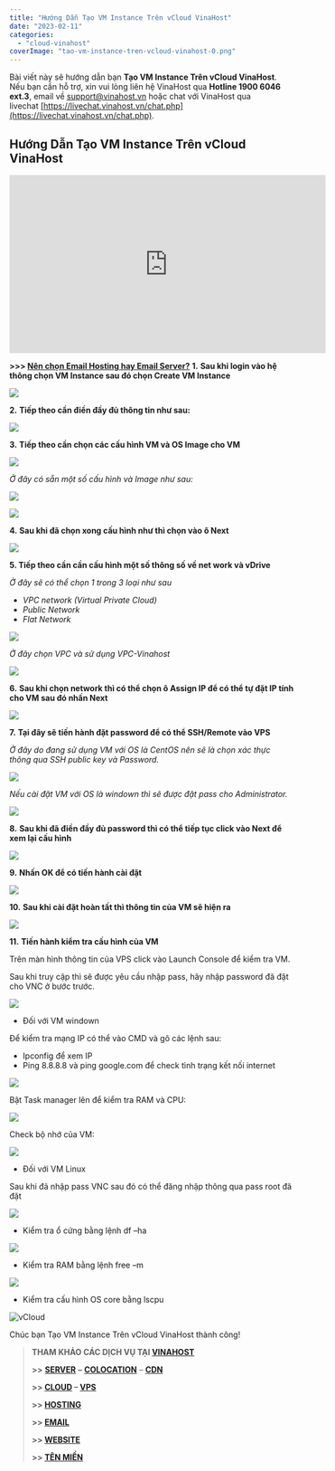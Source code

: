 ```yaml
---
title: "Hướng Dẫn Tạo VM Instance Trên vCloud VinaHost"
date: "2023-02-11"
categories: 
  - "cloud-vinahost"
coverImage: "tao-vm-instance-tren-vcloud-vinahost-0.png"
---
```


Bài viết này sẽ hướng dẫn bạn **Tạo VM Instance Trên vCloud VinaHost**. Nếu bạn cần hỗ trợ, xin vui lòng liên hệ VinaHost qua **Hotline 1900 6046 ext.3**, email về [support@vinahost.vn](mailto:support@vinahost.vn) hoặc chat với VinaHost qua livechat [https://livechat.vinahost.vn/chat.php](https://livechat.vinahost.vn/chat.php).

## Hướng Dẫn Tạo VM Instance Trên vCloud VinaHost

<iframe title="YouTube video player" src="https://www.youtube.com/embed/Zto_qmrP_xo" width="560" height="315" frameborder="0" allowfullscreen="allowfullscreen"></iframe>

**\>>> [Nên chọn Email Hosting hay Email Server?](https://blog.vinahost.vn/su-khac-nhau-giua-email-hosting-va-email-server/)** **1\.** **Sau khi login vào hệ thông chọn VM Instance sau đó chọn Create VM Instance**

![](images/tao-vm-instance-tren-vcloud-vinahost-1.png)

**2\.** **Tiếp theo cần điền đầy đủ thông tin như sau:**

![](images/tao-vm-instance-tren-vcloud-vinahost-2.png)

**3\.** **Tiếp theo cần chọn các cấu hình VM và OS Image cho VM**

![](images/tao-vm-instance-tren-vcloud-vinahost-3.png)

_Ở đây có sẵn một số cấu hình và Image như sau:_

![](images/tao-vm-instance-tren-vcloud-vinahost-4.png)

![](images/tao-vm-instance-tren-vcloud-vinahost-5.png)

**4\.** **Sau khi đã chọn xong cấu hình như thì chọn vào ô Next**

![](images/tao-vm-instance-tren-vcloud-vinahost-6.png)

**5\. Tiếp theo cần cần cấu hình một số thông số về net work và vDrive**

_Ở đây sẽ có thể chọn 1 trong 3 loại như sau_

- _VPC network (Virtual Private Cloud)_
- _Public Network_
- _Flat Network_

![](images/tao-vm-instance-tren-vcloud-vinahost-7.png)

_Ở đây chọn VPC và sử dụng VPC-Vinahost_

![](images/tao-vm-instance-tren-vcloud-vinahost-8.png)

**6\.** **Sau khi chọn network thì có thể chọn ô Assign IP để có thể tự đặt IP tính cho VM sau đó nhấn Next**

![](images/tao-vm-instance-tren-vcloud-vinahost-9.png)

**7\.** **Tại đây sẽ tiến hành đặt password để có thể SSH/Remote vào VPS**

_Ở đây do đang sử dụng VM với OS là CentOS nên sẽ là chọn xác thực thông qua SSH public key và Password._

![](images/tao-vm-instance-tren-vcloud-vinahost-10.png)

_Nếu cài đặt VM với OS là windown thì sẽ được đặt pass cho Administrator._

![](images/tao-vm-instance-tren-vcloud-vinahost-11.png)

**8\.** **Sau khi đã điền đầy đủ password thì có thể tiếp tục click vào Next để xem lại cấu hình**

![](images/tao-vm-instance-tren-vcloud-vinahost-12.png)

**9\.** **Nhấn OK để có tiến hành cài đặt**

![](images/tao-vm-instance-tren-vcloud-vinahost-13.png)

**10\.** **Sau khi cài đặt hoàn tất thì thông tin của VM sẽ hiện ra**

![](images/tao-vm-instance-tren-vcloud-vinahost-14.png)

**11\.** **Tiến hành kiểm tra cấu hình của VM**

Trên màn hình thông tin của VPS click vào Launch Console để kiểm tra VM.

Sau khi truy cập thì sẽ được yêu cầu nhập pass, hãy nhập password đã đặt cho VNC ở bước trước.

![](images/tao-vm-instance-tren-vcloud-vinahost-15.png)

- Đối với VM windown

Để kiểm tra mạng IP có thể vào CMD và gõ các lệnh sau:

- Ipconfig để xem IP
- Ping 8.8.8.8 và ping google.com để check tình trạng kết nối internet

![](images/tao-vm-instance-tren-vcloud-vinahost-16.png)

Bật Task manager lên để kiểm tra RAM và CPU:

![](images/tao-vm-instance-tren-vcloud-vinahost-17.png)

Check bộ nhớ của VM:

![](images/tao-vm-instance-tren-vcloud-vinahost-18.png)

- Đối với VM Linux

Sau khi đã nhập pass VNC sau đó có thể đăng nhập thông qua pass root đã đặt

![](images/tao-vm-instance-tren-vcloud-vinahost-19.png)

- Kiểm tra ổ cứng bằng lệnh df –ha

![](images/tao-vm-instance-tren-vcloud-vinahost-20.png)

- Kiểm tra RAM bằng lệnh free –m

![](images/tao-vm-instance-tren-vcloud-vinahost-21.png)

- Kiểm tra cấu hình OS core bằng lscpu

![vCloud](images/tao-vm-instance-tren-vcloud-vinahost-22.png)

Chúc bạn Tạo VM Instance Trên vCloud VinaHost thành công!

> **THAM KHẢO CÁC DỊCH VỤ TẠI [VINAHOST](https://vinahost.vn/)**
> 
> **\>>** [**SERVER**](https://vinahost.vn/thue-may-chu-rieng/) **–** [**COLOCATION**](https://vinahost.vn/colocation.html) – [**CDN**](https://vinahost.vn/dich-vu-cdn-chuyen-nghiep)
> 
> **\>> [CLOUD](https://vinahost.vn/cloud-server-gia-re/) – [VPS](https://vinahost.vn/vps-ssd-chuyen-nghiep/)**
> 
> **\>> [HOSTING](https://vinahost.vn/wordpress-hosting)**
> 
> **\>> [EMAIL](https://vinahost.vn/email-hosting)**
> 
> **\>> [WEBSITE](http://vinawebsite.vn/)**
> 
> **\>> [TÊN MIỀN](https://vinahost.vn/ten-mien-gia-re/)**

